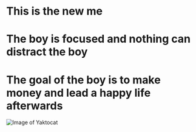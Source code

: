 # This is the new me
# The boy is focused and nothing can distract the boy
# The goal of the boy is to make money and lead a happy life afterwards
![Image of Yaktocat](https://octodex.github.com/images/yaktocat.png)
